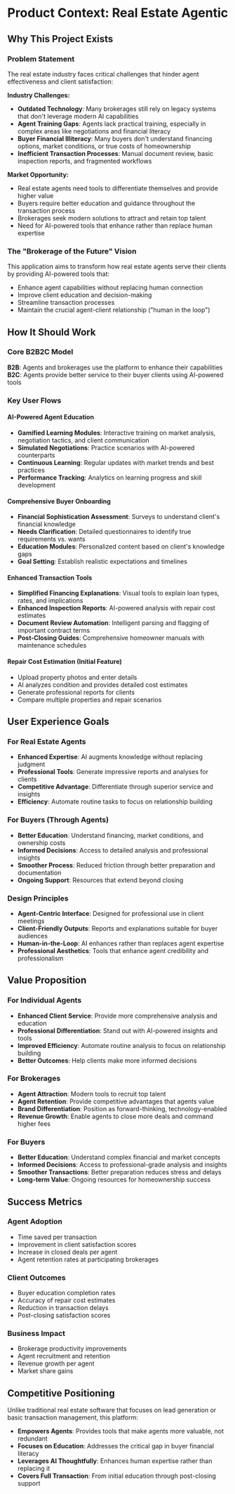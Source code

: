 # Product Context: Real Estate Agentic

## Why This Project Exists

### Problem Statement
The real estate industry faces critical challenges that hinder agent effectiveness and client satisfaction:

**Industry Challenges:**
- **Outdated Technology**: Many brokerages still rely on legacy systems that don't leverage modern AI capabilities
- **Agent Training Gaps**: Agents lack practical training, especially in complex areas like negotiations and financial literacy
- **Buyer Financial Illiteracy**: Many buyers don't understand financing options, market conditions, or true costs of homeownership
- **Inefficient Transaction Processes**: Manual document review, basic inspection reports, and fragmented workflows

**Market Opportunity:**
- Real estate agents need tools to differentiate themselves and provide higher value
- Buyers require better education and guidance throughout the transaction process
- Brokerages seek modern solutions to attract and retain top talent
- Need for AI-powered tools that enhance rather than replace human expertise

### The "Brokerage of the Future" Vision
This application aims to transform how real estate agents serve their clients by providing AI-powered tools that:
- Enhance agent capabilities without replacing human connection
- Improve client education and decision-making
- Streamline transaction processes
- Maintain the crucial agent-client relationship ("human in the loop")

## How It Should Work

### Core B2B2C Model
**B2B**: Agents and brokerages use the platform to enhance their capabilities
**B2C**: Agents provide better service to their buyer clients using AI-powered tools

### Key User Flows

#### AI-Powered Agent Education
- **Gamified Learning Modules**: Interactive training on market analysis, negotiation tactics, and client communication
- **Simulated Negotiations**: Practice scenarios with AI-powered counterparts
- **Continuous Learning**: Regular updates with market trends and best practices
- **Performance Tracking**: Analytics on learning progress and skill development

#### Comprehensive Buyer Onboarding
- **Financial Sophistication Assessment**: Surveys to understand client's financial knowledge
- **Needs Clarification**: Detailed questionnaires to identify true requirements vs. wants
- **Education Modules**: Personalized content based on client's knowledge gaps
- **Goal Setting**: Establish realistic expectations and timelines

#### Enhanced Transaction Tools
- **Simplified Financing Explanations**: Visual tools to explain loan types, rates, and implications
- **Enhanced Inspection Reports**: AI-powered analysis with repair cost estimates
- **Document Review Automation**: Intelligent parsing and flagging of important contract terms
- **Post-Closing Guides**: Comprehensive homeowner manuals with maintenance schedules

#### Repair Cost Estimation (Initial Feature)
- Upload property photos and enter details
- AI analyzes condition and provides detailed cost estimates
- Generate professional reports for clients
- Compare multiple properties and repair scenarios

## User Experience Goals

### For Real Estate Agents
- **Enhanced Expertise**: AI augments knowledge without replacing judgment
- **Professional Tools**: Generate impressive reports and analyses for clients
- **Competitive Advantage**: Differentiate through superior service and insights
- **Efficiency**: Automate routine tasks to focus on relationship building

### For Buyers (Through Agents)
- **Better Education**: Understand financing, market conditions, and ownership costs
- **Informed Decisions**: Access to detailed analysis and professional insights
- **Smoother Process**: Reduced friction through better preparation and documentation
- **Ongoing Support**: Resources that extend beyond closing

### Design Principles
- **Agent-Centric Interface**: Designed for professional use in client meetings
- **Client-Friendly Outputs**: Reports and explanations suitable for buyer audiences
- **Human-in-the-Loop**: AI enhances rather than replaces agent expertise
- **Professional Aesthetics**: Tools that enhance agent credibility and professionalism

## Value Proposition

### For Individual Agents
- **Enhanced Client Service**: Provide more comprehensive analysis and education
- **Professional Differentiation**: Stand out with AI-powered insights and tools
- **Improved Efficiency**: Automate routine analysis to focus on relationship building
- **Better Outcomes**: Help clients make more informed decisions

### For Brokerages
- **Agent Attraction**: Modern tools to recruit top talent
- **Agent Retention**: Provide competitive advantages that agents value
- **Brand Differentiation**: Position as forward-thinking, technology-enabled
- **Revenue Growth**: Enable agents to close more deals and command higher fees

### For Buyers
- **Better Education**: Understand complex financial and market concepts
- **Informed Decisions**: Access to professional-grade analysis and insights
- **Smoother Transactions**: Better preparation reduces stress and delays
- **Long-term Value**: Ongoing resources for homeownership success

## Success Metrics

### Agent Adoption
- Time saved per transaction
- Improvement in client satisfaction scores
- Increase in closed deals per agent
- Agent retention rates at participating brokerages

### Client Outcomes
- Buyer education completion rates
- Accuracy of repair cost estimates
- Reduction in transaction delays
- Post-closing satisfaction scores

### Business Impact
- Brokerage productivity improvements
- Agent recruitment and retention
- Revenue growth per agent
- Market share gains

## Competitive Positioning
Unlike traditional real estate software that focuses on lead generation or basic transaction management, this platform:
- **Empowers Agents**: Provides tools that make agents more valuable, not redundant
- **Focuses on Education**: Addresses the critical gap in buyer financial literacy
- **Leverages AI Thoughtfully**: Enhances human expertise rather than replacing it
- **Covers Full Transaction**: From initial education through post-closing support 